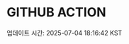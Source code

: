 # GITHUB ACTION
  <!-- START_UPDATED_TIME -->
  업데이트 시간: 2025-07-04 18:16:42 KST
  <!-- END_UPDATED_TIME -->

